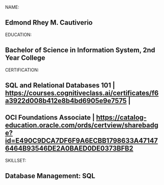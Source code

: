 NAME:

Edmond Rhey M. Cautiverio
----------------------------------------------------------
EDUCATION:

Bachelor of Science in Information System, 2nd Year College
------------------------------------------------------------
CERTIFICATION:

SQL and Relational Databases 101 | https://courses.cognitiveclass.ai/certificates/f6a3922d008b412e8b4bd6905e9e7575 |
-----------------------------------------------------------
OCI Foundations Associate | https://catalog-education.oracle.com/ords/certview/sharebadge?id=E490C9DCA7DF6F9A6ECBB1798633A471476464B93546DE2A0BAED0DE0373BFB2
--------------------------------------------------------------
SKILLSET:

Database Management: SQL
--------------------------------------------------------------

